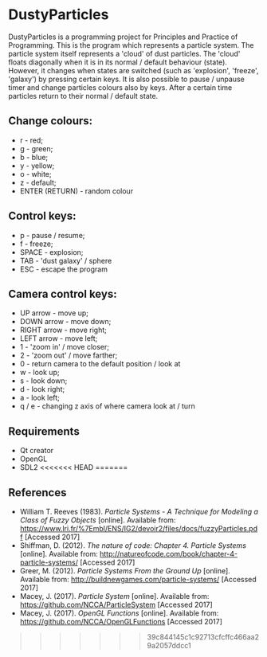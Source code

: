 # DustyParticles
DustyParticles is a programming project for Principles and Practice of Programming.
This is the program which represents a particle system.
The particle system itself represents a 'cloud' of dust particles.
The 'cloud' floats diagonally when it is in its normal / default behaviour (state).
However, it changes when states are switched (such as 'explosion', 'freeze', 'galaxy')
by pressing certain keys.
It is also possible to pause / unpause timer and change particles colours also by keys.
After a certain time particles return to their normal / default state.
## Change colours:

- r - red; 
- g - green; 
- b - blue; 
- y - yellow; 
- o - white; 
- z - default; 
- ENTER (RETURN) - random colour

## Control keys:

- p - pause / resume; 
- f - freeze;
- SPACE - explosion; 
- TAB - 'dust galaxy' / sphere
- ESC - escape the program

## Camera control keys:

- UP arrow - move up; 
- DOWN arrow - move down; 
- RIGHT arrow - move right; 
- LEFT arrow - move left;
- 1 - 'zoom in' / move closer; 
- 2 - 'zoom out' / move farther; 
- 0 - return camera to the default position / look at
- w - look up; 
- s - look down; 
- d - look right; 
- a - look left; 
- q / e - changing z axis of where camera look at / turn

## Requirements
- Qt creator
- OpenGL
- SDL2
<<<<<<< HEAD
=======

## References
- William T. Reeves (1983). *Particle Systems - A Technique for Modeling a Class of Fuzzy Objects* [online]. Available from: https://www.lri.fr/%7Embl/ENS/IG2/devoir2/files/docs/fuzzyParticles.pdf [Accessed 2017]
- Shiffman, D. (2012). *The nature of code: Chapter 4. Particle Systems* [online]. Available from: http://natureofcode.com/book/chapter-4-particle-systems/ [Accessed 2017]
- Greer, M. (2012). *Particle Systems From the Ground Up* [online]. Available from: http://buildnewgames.com/particle-systems/ [Accessed 2017]
- Macey, J. (2017). *Particle System* [online]. Available from: https://github.com/NCCA/ParticleSystem [Accessed 2017]
- Macey, J. (2017). *OpenGL Functions* [online]. Available from: https://github.com/NCCA/OpenGLFunctions [Accessed 2017]
>>>>>>> 39c844145c1c92713cfcffc466aa29a2057ddcc1
